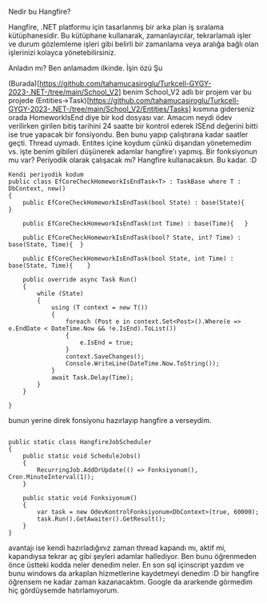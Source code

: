 Nedir bu Hangfire?

Hangfire, .NET platformu için tasarlanmış bir arka plan iş sıralama kütüphanesidir. Bu kütüphane kullanarak, zamanlayıcılar, tekrarlamalı işler ve durum gözlemleme işleri gibi belirli bir zamanlama veya aralığa bağlı olan işlerinizi kolayca yönetebilirsiniz.

Anladın mı? Ben anlamadım ilkinde. İşin özü Şu

(Burada)[https://github.com/tahamucasiroglu/Turkcell-GYGY-2023-.NET-/tree/main/School_V2]  benim School_V2 adlı bir projem var bu projede (Entities->Task)[https://github.com/tahamucasiroglu/Turkcell-GYGY-2023-.NET-/tree/main/School_V2/Entities/Tasks]
kısmına giderseniz orada HomeworkIsEnd diye bir kod dosyası var. Amacım neydi ödev verilirken girilen bitiş tarihini 24 saatte bir kontrol ederek ISEnd değerini bitti ise true yapacak bir fonsiyondu.
Ben bunu yapıp çalıştırana kadar saatler geçti. Thread uymadı. Entites içine koydum çünkü dışarıdan yönetemedim vs. işte benim gibileri düşünerek adamlar hangfire'ı yapmış. Bir fonksiyonun mu var?
Periyodik olarak çalışacak mı? Hangfire kullanacaksın. Bu kadar. :D

```
Kendi periyodik kodum
public class EfCoreCheckHomeworkIsEndTask<T> : TaskBase where T : DbContext, new()
{
	public EfCoreCheckHomeworkIsEndTask(bool State) : base(State){    }

	public EfCoreCheckHomeworkIsEndTask(int Time) : base(Time){   }

	public EfCoreCheckHomeworkIsEndTask(bool? State, int? Time) : base(State, Time){  }

	public EfCoreCheckHomeworkIsEndTask(bool State, int Time) : base(State, Time){    }

	public override async Task Run()
	{
		while (State)
		{
			using (T context = new T())
			{
				foreach (Post e in context.Set<Post>().Where(e => e.EndDate < DateTime.Now && !e.IsEnd).ToList())
				{
					e.IsEnd = true;
				}
				context.SaveChanges();
				Console.WriteLine(DateTime.Now.ToString());
			}
			await Task.Delay(Time);
		}
	}
    
}
```

bunun yerine direk fonsiyonu hazırlayıp hangfire a verseydim.

```

public static class HangfireJobScheduler
{
	public static void ScheduleJobs()
	{
		RecurringJob.AddOrUpdate(() => Fonksiyonum(), Cron.MinuteInterval(1));
	}

	public static void Fonksiyonum()
	{
		var task = new OdevKontrolFonksiyonum<DbContext>(true, 60000);
		task.Run().GetAwaiter().GetResult();
	}
}

```

avantajı ise kendi hazırladığınız zaman thread kapandı mı, aktif mi, kapandıysa tekrar aç gibi şeyleri adamlar hallediyor. Ben bunu öğrenmeden önce üstteki kodda neler denedim neler. En son sql içinscript yazdım ve bunu 
windows da arkaplan hizmetlerine kaydetmeyi denedim :D bir hangfire öğrensem ne kadar zaman kazanacaktım. Google da ararkende görmedim hiç gördüysemde hatırlamıyorum.